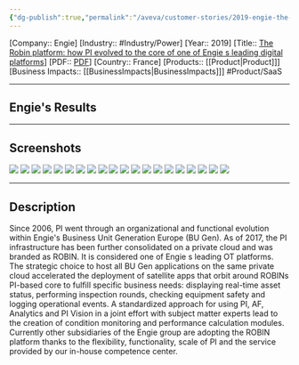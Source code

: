 ```yaml
---
{"dg-publish":true,"permalink":"/aveva/customer-stories/2019-engie-the-robin-platform-how-pi-evolved-to-the-core-of-one-of-engie-s-leading-digital-platforms/"}
---
```


[Company:: Engie]
[Industry:: #Industry/Power]
[Year:: 2019]
[Title:: [The Robin platform: how PI evolved to the core of one of Engie s leading digital platforms](https://resources.osisoft.com/presentations/the-robin-platform--how-pi-evolved-to-the-core-of-one-of-engie-s-leading-digital-platforms/)]
[PDF:: [PDF](https://cdn.osisoft.com/osi/presentations/2019-uc-gothenburg/UC19EU-D2PG05-Engie-VanBrabant-The-Robin-platform-how-PI-evolved-to-the-core-of-one-of-Engies-lea.pdf)]
[Country:: France]
[Products:: [[Product\|Product]]]
[Business Impacts:: [[BusinessImpacts\|BusinessImpacts]]]
#Product/SaaS  

---
## Engie's Results

---
## Screenshots
![](https://i.imgur.com/zfpjDEt.png)
![](https://i.imgur.com/ceAd46F.png)
![](https://i.imgur.com/7nBvevm.png)
![](https://i.imgur.com/4Xkw5Iq.png)
![](https://i.imgur.com/wEQjjf4.png)
![](https://i.imgur.com/OROcOsU.png)
![](https://i.imgur.com/14WCA8N.png)
![](https://i.imgur.com/k9QMiJi.png)
![](https://i.imgur.com/UCbKRE0.png)
![](https://i.imgur.com/CyxZ3Ce.png)
![](https://i.imgur.com/bojXpbA.png)
![](https://i.imgur.com/gWYhkuz.png)
![](https://i.imgur.com/rDoXBqK.png)
![](https://i.imgur.com/5R8bjfQ.png)
![](https://i.imgur.com/QyGIeZq.png)
![](https://i.imgur.com/cns9lkC.png)
![](https://i.imgur.com/Q5vSGmV.png)
![](https://i.imgur.com/yqZLVWm.png)
![](https://i.imgur.com/ycN9o4e.png)
![](https://i.imgur.com/IhnQ9hM.png)

---
## Description
Since 2006, PI went through an organizational and functional evolution within Engie's Business Unit Generation Europe (BU Gen). As of 2017, the PI infrastructure has been further consolidated on a private cloud and was branded as ROBIN. It is considered one of Engie s leading OT platforms. The strategic choice to host all BU Gen applications on the same private cloud accelerated the deployment of satellite apps that orbit around ROBINs PI-based core to fulfill specific business needs: displaying real-time asset status, performing inspection rounds, checking equipment safety and logging operational events. A standardized approach for using PI, AF, Analytics and PI Vision in a joint effort with subject matter experts lead to the creation of condition monitoring and performance calculation modules. Currently other subsidiaries of the Engie group are adopting the ROBIN platform thanks to the flexibility, functionality, scale of PI and the service provided by our in-house competence center.